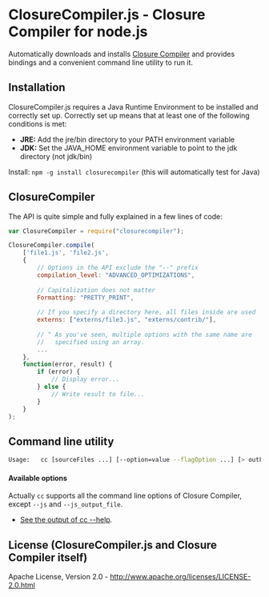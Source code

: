 ClosureCompiler.js - Closure Compiler for node.js
=================================================

Automatically downloads and installs [Closure Compiler](https://developers.google.com/closure/compiler/) and provides
bindings and a convenient command line utility to run it.

Installation
------------

ClosureCompiler.js requires a Java Runtime Environment to be installed and correctly set up. Correctly set up means that
at least one of the following conditions is met:

* **JRE:** Add the jre/bin directory to your PATH environment variable
* **JDK:** Set the JAVA_HOME environment variable to point to the jdk directory (not jdk/bin)

Install: `npm -g install closurecompiler` (this will automatically test for Java)

ClosureCompiler
---------------
The API is quite simple and fully explained in a few lines of code:

```javascript
var ClosureCompiler = require("closurecompiler");

ClosureCompiler.compile(
    ['file1.js', 'file2.js',
    {
        // Options in the API exclude the "--" prefix
        compilation_level: "ADVANCED_OPTIMIZATIONS",
        
        // Capitalization does not matter 
        Formatting: "PRETTY_PRINT",
        
        // If you specify a directory here, all files inside are used
        externs: ["externs/file3.js", "externs/contrib/"],
        
        // ^ As you've seen, multiple options with the same name are
        //   specified using an array.
        ...
    },
    function(error, result) {
        if (error) {
            // Display error...
        } else {
            // Write result to file...
        }
    }
);
```

Command line utility
--------------------

```bash
Usage:   cc [sourceFiles ...] [--option=value --flagOption ...] [> outFile]
```

#### Available options ####

Actually `cc` supports all the command line options of Closure Compiler, except `--js` and `--js_output_file`.

* [See the output of cc --help](https://github.com/dcodeIO/ClosureCompiler.js/blob/master/OPTIONS.md).

License (ClosureCompiler.js and Closure Compiler itself)
--------------------------------------------------------
Apache License, Version 2.0 - http://www.apache.org/licenses/LICENSE-2.0.html
